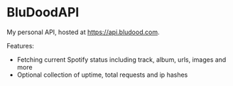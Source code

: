 # BluDoodAPI

My personal API, hosted at https://api.bludood.com.

Features:

- Fetching current Spotify status including track, album, urls, images and more
- Optional collection of uptime, total requests and ip hashes
